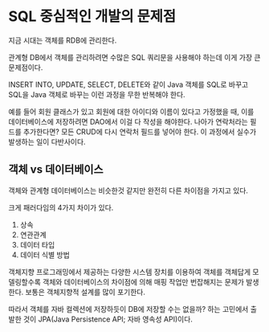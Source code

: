 # SQL 중심적인 개발의 문제점

지금 시대는 객체를 RDB에 관리한다.

관계형 DB에서 객체를 관리하려면 수많은 SQL 쿼리문을 사용해야 하는데 이게 가장 큰 문제점이다.

INSERT INTO, UPDATE, SELECT, DELETE와 같이 Java 객체를 SQL로 바꾸고 SQL을 Java 객체로 바꾸는 이런 과정을 무한 반복해야 한다.

예를 들어 회원 클래스가 있고 회원에 대한 아이디와 이름이 있다고 가정했을 때, 이를 데이터베이스에 저장하려면 DAO에서 이걸 다 작성을 해야한다. 나아가 연락처라는 필드를 추가한다면? 모든 CRUD에 다시 연락처 필드를 넣어야 한다.
이 과정에서 실수가 발생하는 일이 다반사이다.

## 객체 vs 데이터베이스
객체와 관계형 데이터베이스는 비슷한것 같지만 완전히 다른 차이점을 가지고 있다.

크게 패러다임의 4가지 차이가 있다.
1. 상속
2. 연관관계
3. 데이터 타입
4. 데이터 식별 방법 

객체지향 프로그래밍에서 제공하는 다양한 시스템 장치를 이용하여 객체를 객체답게 모델링할수록 객체와 데이터베이스의 차이점에 의해 매핑 작업만 번잡해지는 문제가 발생한다.
보통은 객체지향적 설계를 많이 포기한다.

따라서 객체를 자바 컬렉션에 저장하듯이 DB에 저장할 수는 없을까? 하는 고민에서 출발한 것이 JPA(Java Persistence API; 자바 영속성 API)이다.





